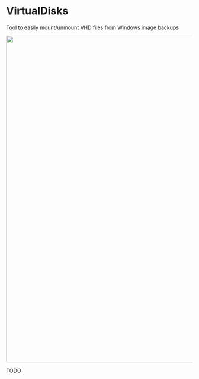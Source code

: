 # VirtualDisks
Tool to easily mount/unmount VHD files from Windows image backups

<img src="https://postimg.org/image/s5p9b3vvx/" style="width:880px;">

TODO